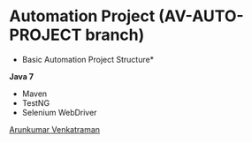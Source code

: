 # Automation Project (AV-AUTO-PROJECT branch)

* Basic Automation Project Structure*

**Java 7**

* Maven
* TestNG
* Selenium WebDriver

[Arunkumar Venkatraman](http://sqasolution.com)
